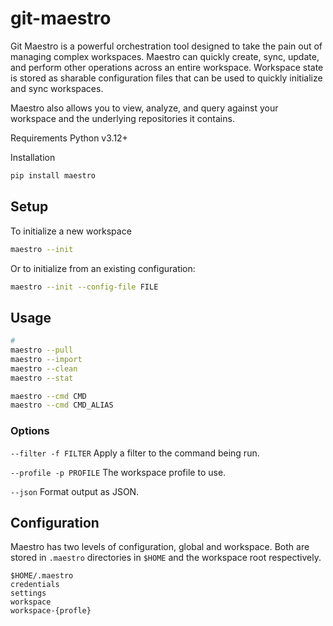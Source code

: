 # git-maestro
Git Maestro is a powerful orchestration tool designed to take the pain out of managing complex workspaces.  Maestro can quickly create, sync, update, and perform other operations across an entire workspace.  Workspace state is stored as sharable configuration files that can be used to quickly initialize and sync workspaces.  

Maestro also allows you to view, analyze, and query against your workspace and the underlying repositories it contains.

Requirements
Python v3.12+

Installation
```bash
pip install maestro
```

## Setup
To initialize a new workspace
```bash
maestro --init
```
Or to initialize from an existing configuration:
```bash
maestro --init --config-file FILE
```

## Usage 
```bash
# 
maestro --pull
maestro --import
maestro --clean
maestro --stat

maestro --cmd CMD
maestro --cmd CMD_ALIAS
```

### Options

`--filter -f FILTER`
Apply a filter to the command being run.

`--profile -p PROFILE`
The workspace profile to use.

`--json`
Format output as JSON.

## Configuration 
Maestro has two levels of configuration, global and workspace.  Both are stored in `.maestro` directories in `$HOME` and the workspace root respectively.
```
$HOME/.maestro
credentials
settings 
workspace
workspace-{profle}
```



